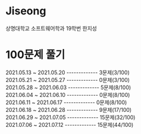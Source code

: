 # Jiseong
상명대학교 소프트웨어학과 19학번 한지성


# 100문제 풀기
2021.05.13 ~ 2021.05.20 ------------- 3문제(3/100)\
2021.05.21 ~ 2021.05.27 ------------- 0문제(3/100)\
2021.05.28 ~ 2021.06.03 ------------- 5문제(8/100)\
2021.06.04 ~ 2021.06.10 ------------- 0문제(8/100)\
2021.06.11 ~ 2021.06.17 ------------- 0문제(8/100)\
2021.06.18 ~ 2021.06.28 ------------- 9문제(17/100)\
2021.06.29 ~ 2021.07.05 ------------- 15문제(32/100)\
2021.07.06 ~ 2021.07.12 ------------- 15문제(44/100)
